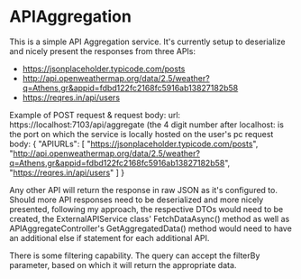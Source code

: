 # APIAggregation
This is a simple API Aggregation service. It's currently setup to deserialize and nicely present the responses from three APIs:
  - https://jsonplaceholder.typicode.com/posts
  - http://api.openweathermap.org/data/2.5/weather?q=Athens,gr&appid=fdbd122fc2168fc5916ab13827182b58
  - https://reqres.in/api/users

Example of POST request & request body:
url: https://localhost:7103/api/aggregate (the 4 digit number after localhost: is the port on which the service is locally hosted on the user's pc
request body: {
    "APIURLs": [
    "https://jsonplaceholder.typicode.com/posts",
    "http://api.openweathermap.org/data/2.5/weather?q=Athens,gr&appid=fdbd122fc2168fc5916ab13827182b58",
    "https://reqres.in/api/users"
    ]
}

Any other API will return the response in raw JSON as it's configured to.
Should more API responses need to be deserialized and more nicely presented, following my approach, the respective DTOs would need to be created, the ExternalAPIService class' FetchDataAsync() method as well as APIAggregateController's GetAggregatedData() method would need to have an additional else if statement for each additional API.

There is some filtering capability. The query can accept the filterBy parameter, based on which it will return the appropriate data.
